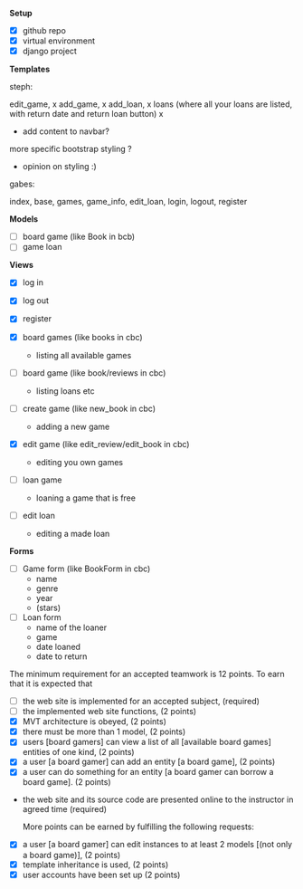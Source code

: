 **Setup**

-   [x] github repo
-   [x] virtual environment
-   [x] django project

**Templates**

steph:

edit_game, x
add_game, x
add_loan, x
loans (where all your loans are listed, with return date and return loan button) x
- add content to navbar?

more specific bootstrap styling ?

-   opinion on styling :)

gabes:

index,
base,
games,
game_info,
edit_loan,
login,
logout,
register

**Models**

-   [ ] board game (like Book in bcb)
-   [ ] game loan

**Views**

-   [x] log in
-   [x] log out
-   [x] register

-   [x] board games (like books in cbc)
    -   listing all available games
-   [ ] board game (like book/reviews in cbc)
    -   listing loans etc
-   [ ] create game (like new_book in cbc)
    -   adding a new game
-   [x] edit game (like edit_review/edit_book in cbc)
    -   editing you own games
-   [ ] loan game
    -   loaning a game that is free
-   [ ] edit loan
    -   editing a made loan

**Forms**

-   [ ] Game form (like BookForm in cbc)
    -   name
    -   genre
    -   year
    -   (stars)
-   [ ] Loan form
    -   name of the loaner
    -   game
    -   date loaned
    -   date to return

The minimum requirement for an accepted teamwork is 12 points. To earn that it is expected that

-   [ ] the web site is implemented for an accepted subject, (required)
-   [ ] the implemented web site functions, (2 points)
-   [x] MVT architecture is obeyed, (2 points)
-   [x] there must be more than 1 model, (2 points)
-   [x] users [board gamers] can view a list of all [available board games] entities of one kind, (2 points)
-   [x] a user [a board gamer] can add an entity [a board game], (2 points)
-   [x] a user can do something for an entity [a board gamer can borrow a board game]. (2 points)
-   the web site and its source code are presented online to the instructor in agreed time (required)

    More points can be earned by fulfilling the following requests:

-   [x] a user [a board gamer] can edit instances to at least 2 models [(not only a board game)], (2 points)
-   [x] template inheritance is used, (2 points)
-   [x] user accounts have been set up (2 points)
